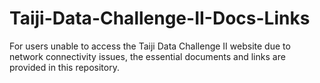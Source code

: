 # Taiji-Data-Challenge-II-Docs-Links
For users unable to access the Taiji Data Challenge II website due to network connectivity issues, the essential documents and links are provided in this repository.
